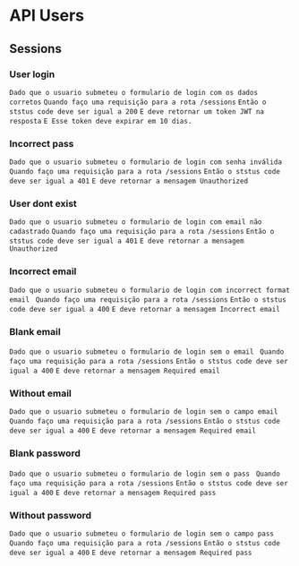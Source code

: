 # API Users

## Sessions

### User login
`Dado que o usuario submeteu o formulario de login com os dados corretos`
`Quando faço uma requisição para a rota /sessions`
`Então o ststus code deve ser igual a 200`
`E deve retornar um token JWT na resposta`
`E Esse token deve expirar em 10 dias.`

### Incorrect pass
`Dado que o usuario submeteu o formulario de login com senha inválida`
`Quando faço uma requisição para a rota /sessions`
`Então o ststus code deve ser igual a 401`
`E deve retornar a mensagem Unauthorized`

### User dont exist
`Dado que o usuario submeteu o formulario de login com email não cadastrado`
`Quando faço uma requisição para a rota /sessions`
`Então o ststus code deve ser igual a 401`
`E deve retornar a mensagem Unauthorized`

### Incorrect email
`Dado que o usuario submeteu o formulario de login com incorrect format email `
`Quando faço uma requisição para a rota /sessions`
`Então o ststus code deve ser igual a 400`
`E deve retornar a mensagem Incorrect email`

### Blank email
`Dado que o usuario submeteu o formulario de login sem o email `
`Quando faço uma requisição para a rota /sessions`
`Então o ststus code deve ser igual a 400`
`E deve retornar a mensagem Required email`

### Without email
`Dado que o usuario submeteu o formulario de login sem o campo email `
`Quando faço uma requisição para a rota /sessions`
`Então o ststus code deve ser igual a 400`
`E deve retornar a mensagem Required email`

### Blank password
`Dado que o usuario submeteu o formulario de login sem o pass `
`Quando faço uma requisição para a rota /sessions`
`Então o ststus code deve ser igual a 400`
`E deve retornar a mensagem Required pass`

### Without password
`Dado que o usuario submeteu o formulario de login sem o campo pass `
`Quando faço uma requisição para a rota /sessions`
`Então o ststus code deve ser igual a 400`
`E deve retornar a mensagem Required pass`
